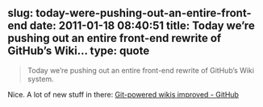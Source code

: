 slug: today-were-pushing-out-an-entire-front-end
date: 2011-01-18 08:40:51
title: Today we’re pushing out an entire front-end rewrite of GitHub’s Wiki...
type: quote
---

> Today we’re pushing out an entire front-end rewrite of GitHub’s Wiki system.

Nice. A lot of new stuff in there: [Git-powered wikis improved - GitHub](https://github.com/blog/774-git-powered-wikis-improved)
